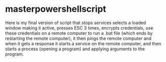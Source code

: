 # masterpowershellscript
Here is my final version of script that stops services selects a loaded window making it active, presses ESC 3 times, encrypts credentials, use these credentials on a remote computer to run a .bat file (which ends by restarting the remote computer), it then pings the remote computer and when it gets a response it starts a service on the remote computer, and then starts a process (opening a program) and applying arguments to the program.
